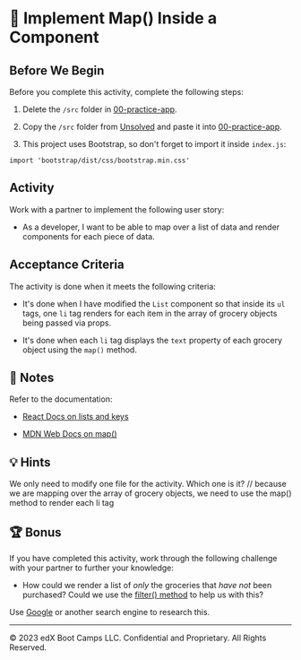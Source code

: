 # 📖 Implement Map() Inside a Component

## Before We Begin

Before you complete this activity, complete the following steps:

1. Delete the `/src` folder in [00-practice-app](../00-practice-app/).

2. Copy the `/src` folder from [Unsolved](./Unsolved/src/) and paste it into [00-practice-app](../00-practice-app/).

3. This project uses Bootstrap, so don't forget to import it inside `index.js`:

  `import 'bootstrap/dist/css/bootstrap.min.css'`

## Activity

Work with a partner to implement the following user story:

* As a developer, I want to be able to map over a list of data and render components for each piece of data.

## Acceptance Criteria

The activity is done when it meets the following criteria:

* It's done when I have modified the `List` component so that inside its `ul` tags, one `li` tag renders for each item in the array of grocery objects being passed via props.

* It's done when each `li` tag displays the `text` property of each grocery object using the `map()` method.

## 📝 Notes

Refer to the documentation:

* [React Docs on lists and keys](https://facebook.github.io/react/docs/lists-and-keys.html)

* [MDN Web Docs on map()](https://developer.mozilla.org/en-US/docs/Web/JavaScript/Reference/Global_Objects/Array/map)

## 💡 Hints

We only need to modify one file for the activity. Which one is it?
// because we are mapping over the array of grocery objects, we need to use the map() method to render each li tag

## 🏆 Bonus

If you have completed this activity, work through the following challenge with your partner to further your knowledge:

* How could we render a list of *only* the groceries that *have not* been purchased? Could we use the [filter() method](https://developer.mozilla.org/en-US/docs/Web/JavaScript/Reference/Global_Objects/Array/filter) to help us with this?

Use [Google](https://www.google.com) or another search engine to research this.

---
© 2023 edX Boot Camps LLC. Confidential and Proprietary. All Rights Reserved.

